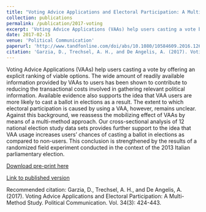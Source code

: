 ```yaml
---
title: "Voting Advice Applications and Electoral Participation: A Multi-Method Study"
collection: publications
permalink: /publication/2017-voting
excerpt: 'Voting Advice Applications (VAAs) help users casting a vote by offering an explicit ranking of viable options. The wide amount of readily available information provided by VAAs to users has been shown to contribute to reducing the transactional costs involved in gathering relevant political information. Available evidence also supports the idea that VAA users are more likely to cast a ballot in elections as a result. The extent to which electoral participation is caused by using a VAA, however, remains unclear. Against this background, we reassess the mobilizing effect of VAAs by means of a multi-method approach. Our cross-sectional analysis of 12 national election study data sets provides further support to the idea that VAA usage increases users’ chances of casting a ballot in elections as compared to non-users. This conclusion is strengthened by the results of a randomized field experiment conducted in the context of the 2013 Italian parliamentary election.'
date: 2017-02-15
venue: 'Political Communication'
paperurl: 'http://www.tandfonline.com/doi/abs/10.1080/10584609.2016.1267053?journalCode=upcp20'
citation: 'Garzia, D., Trechsel, A. H., and De Angelis, A. (2017). Voting Advice Applications and Electoral Participation: A Multi-Method Study. Political Communication. Vol. 34(3): 424-443.'
---
```


Voting Advice Applications (VAAs) help users casting a vote by offering an explicit ranking of viable options. The wide amount of readily available information provided by VAAs to users has been shown to contribute to reducing the transactional costs involved in gathering relevant political information. Available evidence also supports the idea that VAA users are more likely to cast a ballot in elections as a result. The extent to which electoral participation is caused by using a VAA, however, remains unclear. Against this background, we reassess the mobilizing effect of VAAs by means of a multi-method approach. Our cross-sectional analysis of 12 national election study data sets provides further support to the idea that VAA usage increases users’ chances of casting a ballot in elections as compared to non-users. This conclusion is strengthened by the results of a randomized field experiment conducted in the context of the 2013 Italian parliamentary election.

[Download pre-print here](https://deangelisa.github.io/files/voting-advice-applications.pdf)

[Link to published version](http://www.tandfonline.com/doi/abs/10.1080/10584609.2016.1267053?journalCode=upcp20)

Recommended citation: Garzia, D., Trechsel, A. H., and De Angelis, A. (2017). Voting Advice Applications and Electoral Participation: A Multi-Method Study. Political Communication. Vol. 34(3): 424-443.
